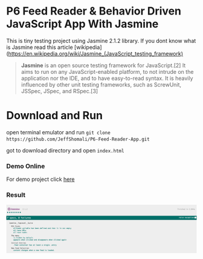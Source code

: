 # P6 Feed Reader & Behavior Driven JavaScript App With Jasmine

This is tiny testing project using Jasmine 2.1.2 library. If you dont know what is Jasmine read this article [wikipedia](https://en.wikipedia.org/wiki/Jasmine_(JavaScript_testing_framework)
> **Jasmine** is an open source testing framework for JavaScript.[2] It aims to run on any JavaScript-enabled platform, to not intrude on the application nor the IDE, and to have easy-to-read syntax. It is heavily influenced by other unit testing frameworks, such as ScrewUnit, JSSpec, JSpec, and RSpec.[3]


# Download and Run
open terminal emulator and run
`git clone https://github.com/JeffShomali/P6-Feed-Reader-App.git`

got to download directory and open `index.html`

### Demo Online

For demo project click [here](https://jeffshomali.github.io/P6-Feed-Reader-App/)

### Result
![result](https://github.com/JeffShomali/P6-Feed-Reader-App/blob/gh-pages/result.png?raw=true)
